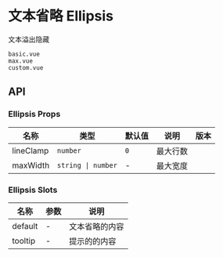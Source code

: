 # 文本省略 Ellipsis
文本溢出隐藏

```demo
basic.vue
max.vue
custom.vue
```
## API

### Ellipsis Props
| 名称 | 类型 | 默认值 | 说明 | 版本 |
| --- | --- | --- | --- | --- |
| lineClamp | `number` | `0` | 最大行数 | |
| maxWidth | `string \| number` | - | 最大宽度 | |

### Ellipsis Slots
| 名称 | 参数 | 说明 |
| --- | --- | --- |
| default | - | 文本省略的内容 |
| tooltip | - | 提示的的内容 |
